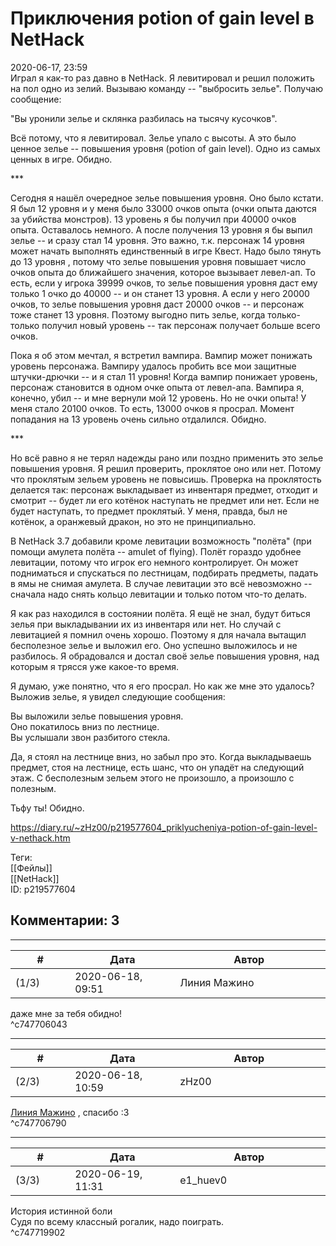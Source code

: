 Приключения potion of gain level в NetHack
==========================================

  
2020-06-17, 23:59  
 Играл я как-то раз давно в NetHack. Я левитировал и решил положить на пол одно из зелий. Вызываю команду -- "выбросить зелье". Получаю сообщение:   
   
 "Вы уронили зелье и склянка разбилась на тысячу кусочков".   
   
 Всё потому, что я левитировал. Зелье упало с высоты. А это было ценное зелье -- повышения уровня (potion of gain level). Одно из самых ценных в игре. Обидно.   
   
 \*\*\*   
   
 Сегодня я нашёл очередное зелье повышения уровня. Оно было кстати. Я был 12 уровня и у меня было 33000 очков опыта (очки опыта даются за убийства монстров). 13 уровень я бы получил при 40000 очков опыта. Оставалось немного. А после получения 13 уровня я бы выпил зелье -- и сразу стал 14 уровня. Это важно, т.к. персонаж 14 уровня может начать выполнять единственный в игре Квест. Надо было тянуть до 13 уровня , потому что зелье повышения уровня повышает число очков опыта до ближайшего значения, которое вызывает левел-ап. То есть, если у игрока 39999 очков, то зелье повышения уровня даст ему только 1 очко до 40000 -- и он станет 13 уровня. А если у него 20000 очков, то зелье повышения уровня даст 20000 очков -- и персонаж тоже станет 13 уровня. Поэтому выгодно пить зелье, когда только-только получил новый уровень -- так персонаж получает больше всего очков.   
   
 Пока я об этом мечтал, я встретил вампира. Вампир может понижать уровень персонажа. Вампиру удалось пробить все мои защитные штучки-дрючки -- и я стал 11 уровня! Когда вампир понижает уровень, персонаж становится в одном очке опыта от левел-апа. Вампира я, конечно, убил -- и мне вернули мой 12 уровень. Но не очки опыта! У меня стало 20100 очков. То есть, 13000 очков я просрал. Момент попадания на 13 уровень очень сильно отдалился. Обидно.   
   
 \*\*\*   
   
 Но всё равно я не терял надежды рано или поздно применить это зелье повышения уровня. Я решил проверить, проклятое оно или нет. Потому что проклятым зельем уровень не повысишь. Проверка на проклятость делается так: персонаж выкладывает из инвентаря предмет, отходит и смотрит -- будет ли его котёнок наступать не предмет или нет. Если не будет наступать, то предмет проклятый. У меня, правда, был не котёнок, а оранжевый дракон, но это не принципиально.   
   
 В NetHack 3.7 добавили кроме левитации возможность "полёта" (при помощи амулета полёта -- amulet of flying). Полёт гораздо удобнее левитации, потому что игрок его немного контролирует. Он может подниматься и спускаться по лестницам, подбирать предметы, падать в ямы не снимая амулета. В случае левитации это всё невозможно -- сначала надо снять кольцо левитации и только потом что-то делать.   
   
 Я как раз находился в состоянии полёта. Я ещё не знал, будут биться зелья при выкладывании их из инвентаря или нет. Но случай с левитацией я помнил очень хорошо. Поэтому я для начала вытащил бесполезное зелье и выложил его. Оно успешно выложилось и не разбилось. Я обрадовался и достал своё зелье повышения уровня, над которым я трясся уже какое-то время.   
   
 Я думаю, уже понятно, что я его просрал. Но как же мне это удалось? Выложив зелье, я увидел следующие сообщения:   
   
 Вы выложили зелье повышения уровня.   
 Оно покатилось вниз по лестнице.   
 Вы услышали звон разбитого стекла.   
   
 Да, я стоял на лестнице вниз, но забыл про это. Когда выкладываешь предмет, стоя на лестнице, есть шанс, что он упадёт на следующий этаж. С бесполезным зельем этого не произошло, а произошло с полезным.   
   
 Тьфу ты! Обидно.   
  
<https://diary.ru/~zHz00/p219577604_priklyucheniya-potion-of-gain-level-v-nethack.htm>  
  
Теги:  
[[Фейлы]]  
[[NetHack]]  
ID: p219577604  


Комментарии: 3
--------------

  


---



|         #         |              Дата              |                     Автор                     |           ID           |
| --- | --- | --- | --- |
| (1/3) | 2020-06-18, 09:51 | Линия Мажино | c747706043 |

  
 даже мне за тебя обидно!   
 ^c747706043

---



|         #         |              Дата              |                     Автор                     |           ID           |
| --- | --- | --- | --- |
| (2/3) | 2020-06-18, 10:59 | zHz00 | c747706790 |

  
  [Линия Мажино](http://mortan.diary.ru "воин в поле")  , спасибо :3   
 ^c747706790

---



|         #         |              Дата              |                     Автор                     |           ID           |
| --- | --- | --- | --- |
| (3/3) | 2020-06-19, 11:31 | e1\_huev0 | c747719902 |

  
 История истинной боли   
 Судя по всему классный рогалик, надо поиграть.   
 ^c747719902